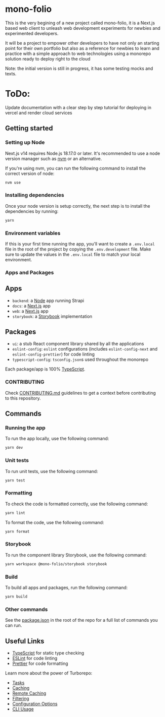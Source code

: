 # mono-folio

This is the very begining of a new project called mono-folio, it is a Next.js based web client to unleash web development experiments for newbies and experimented developers.

It will be a project to empower other developers to have not only an starting point for their own portfolio but also as a reference for newbies to learn and practice with a simple approach to web technologies using a monorepo solution ready to deploy right to the cloud

Note: the initial version is still in progress, it has some testing mocks and texts.

# ToDo:

Update documentation with a clear step by step tutorial for deploying in vercel and render cloud services

## Getting started

### Setting up Node

Next.js v14 requires Node.js 18.17.0 or later. It's recommended to use a node version manager such as [nvm](https://github.com/nvm-sh/nvm) or an alternative.

If you're using nvm, you can run the following command to install the correct version of node:

```bash
nvm use
```

### Installing dependencies

Once your node version is setup correctly, the next step is to install the dependencies by running:

```bash
yarn
```

### Environment variables

If this is your first time running the app, you'll want to create a `.env.local` file in the root of the project by copying the `.env.development` file. Make sure to update the values in the `.env.local` file to match your local environment.

### Apps and Packages

## Apps

- `backend`: a [Node](https://strapi.io/) app running Strapi
- `docs`: a [Next.js](https://nextjs.org/) app
- `web`: a [Next.js](https://nextjs.org/) app
- `storybook`: a [Storybook](https://storybook.js.org/) implementation

## Packages

- `ui`: a stub React component library shared by all the applications
- `eslint-config`: `eslint` configurations (includes `eslint-config-next` and `eslint-config-prettier`) for code linting
- `typescript-config`: `tsconfig.json`s used throughout the monorepo

Each package/app is 100% [TypeScript](https://www.typescriptlang.org/).

### CONTRIBUTING

Check [CONTRIBUTING.md](CONTRIBUTING.md) guidelines to get a context before contributing to this repository.

## Commands

### Running the app

To run the app locally, use the following command:

```bash
yarn dev
```

### Unit tests

To run unit tests, use the following command:

```bash
yarn test
```

### Formatting

To check the code is formatted correctly, use the following command:

```bash
yarn lint
```

To format the code, use the following command:

```bash
yarn format
```

### Storybook

To run the component library Storybook, use the following command:

```bash
yarn workspace @mono-folio/storybook storybook
```

### Build

To build all apps and packages, run the following command:

```bash
yarn build
```

### Other commands

See the [package.json](./package.json) in the root of the repo for a full list of commands you can run.

## Useful Links

- [TypeScript](https://www.typescriptlang.org/) for static type checking
- [ESLint](https://eslint.org/) for code linting
- [Prettier](https://prettier.io) for code formatting

Learn more about the power of Turborepo:

- [Tasks](https://turbo.build/repo/docs/core-concepts/monorepos/running-tasks)
- [Caching](https://turbo.build/repo/docs/core-concepts/caching)
- [Remote Caching](https://turbo.build/repo/docs/core-concepts/remote-caching)
- [Filtering](https://turbo.build/repo/docs/core-concepts/monorepos/filtering)
- [Configuration Options](https://turbo.build/repo/docs/reference/configuration)
- [CLI Usage](https://turbo.build/repo/docs/reference/command-line-reference)
